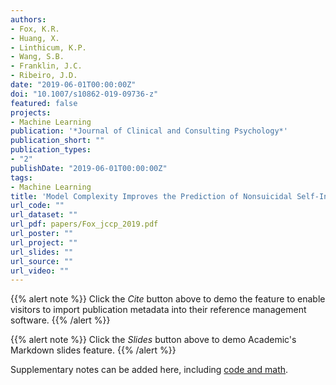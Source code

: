 ```yaml
---
authors:
- Fox, K.R.
- Huang, X.
- Linthicum, K.P.
- Wang, S.B.
- Franklin, J.C.
- Ribeiro, J.D.
date: "2019-06-01T00:00:00Z"
doi: "10.1007/s10862-019-09736-z"
featured: false
projects:
- Machine Learning
publication: '*Journal of Clinical and Consulting Psychology*'
publication_short: ""
publication_types:
- "2"
publishDate: "2019-06-01T00:00:00Z"
tags:
- Machine Learning
title: 'Model Complexity Improves the Prediction of Nonsuicidal Self-Injury'
url_code: ""
url_dataset: ""
url_pdf: papers/Fox_jccp_2019.pdf
url_poster: ""
url_project: ""
url_slides: ""
url_source: ""
url_video: ""
---
```



{{% alert note %}}
Click the *Cite* button above to demo the feature to enable visitors to import publication metadata into their reference management software.
{{% /alert %}}

{{% alert note %}}
Click the *Slides* button above to demo Academic's Markdown slides feature.
{{% /alert %}}

Supplementary notes can be added here, including [code and math](https://sourcethemes.com/academic/docs/writing-markdown-latex/).

